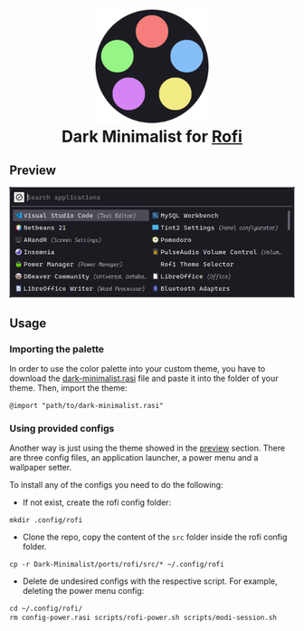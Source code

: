 <h1 align="center"> 
    <img src="../../assets/palette/logo/Dark Minimalist logo.png" width="200" alt="Logo"><br/>
    Dark Minimalist for <a href="https://github.com/davatorium/rofi">Rofi</a>
</h1>

## Preview

<p align="center">
    <img src="assets/preview.png"/>
</p>

## Usage

### Importing the palette

In order to use the color palette into your custom theme, you have to download the [dark-minimalist.rasi](https://github.com/LeonN534/Dark-Minimalist/blob/main/ports/rofi/src/themes/dark-minimalist.rasi) file and paste it into the folder of your theme. Then, import the theme:

```rasi
@import "path/to/dark-minimalist.rasi"
```

### Using provided configs

Another way is just using the theme showed in the [preview](#preview) section. There are three config files, an application launcher, a power menu and a wallpaper setter.

To install any of the configs you need to do the following:

- If not exist, create the rofi config folder:
```shell
mkdir .config/rofi
```

- Clone the repo, copy the content of the ```src``` folder inside the rofi config folder.

```shell
cp -r Dark-Minimalist/ports/rofi/src/* ~/.config/rofi
```

- Delete de undesired configs with the respective script. For example, deleting the power menu config:

```shell
cd ~/.config/rofi/
rm config-power.rasi scripts/rofi-power.sh scripts/modi-session.sh
```